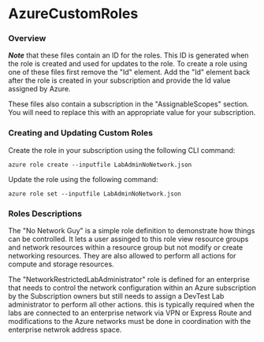 # AzureCustomRoles

### Overview

**_Note_** that these files contain an ID for the roles. This ID is generated when the role is created and used for updates to the role.  To create a role using one of these files first remove the "Id" element.  Add the "Id" element back after the role is created in your subscription and provide the Id value assigned by Azure.  

These files also contain a subscription in the "AssignableScopes" section. You will need to replace this with an appropriate value for your subscription.

### Creating and Updating Custom Roles

Create the role in your subscription using the following CLI command:
```
azure role create --inputfile LabAdminNoNetwork.json
```

Update the role using the following command: 
```
azure role set --inputfile LabAdminNoNetwork.json
```

### Roles Descriptions

The "No Network Guy" is a simple role definition to demonstrate how things can be controlled. It lets a user assinged to this role view resource groups and network resources within a resource group but not modify or create networking resources. They are also allowed to perform all actions for compute and storage resources.

The "NetworkRestrictedLabAdministrator" role is defined for an enterprise that needs to control the network configuration within an Azure subscription by the Subscription owners but still needs to assign a DevTest Lab administrator to perform all other actions.  this is typically required when the labs are connected to an enterprise network via VPN or Express Route and modifications to the Azure networks must be done in coordination with the enterprise netwrok address space.
